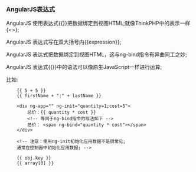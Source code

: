 
### AngularJS表达式

AngularJS 使用表达式{{}}把数据绑定到视图HTML;就像ThinkPHP中的表示一样{<>};

AngularJS 表达式写在双大括号内{{expression}};

AngularJS 表达式把数据绑定到视图HTML，这与ng-bind指令有异曲同工之妙;

AngularJS 表达式{{}}中的语法可以像原生JavaScript一样进行运算;

比如: 

```
    {{ 5 + 5 }}
    {{ firstName + ":" + lastName }}
    
    <div ng-app="" ng-init="quantity=1;cost=5">
        总价：{{ quantity * cost }}
        <!-- 等同于ng-bind指令的写法如下 -->
        总价： <span ng-bind="quantity * cost"></span>
    </div>
    
    <!-- 注意：使用ng-init初始化应用数据不是很常见;
    通常在控制器中初始化应用数据; -->

    {{ obj.key }}
    {{ array[0] }}
    

```






























































